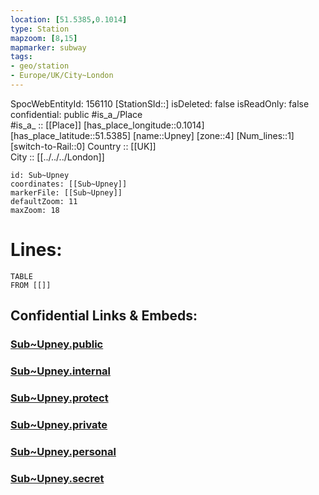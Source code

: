 ```yaml
---
location: [51.5385,0.1014] 
type: Station 
mapzoom: [8,15] 
mapmarker: subway 
tags:
- geo/station
- Europe/UK/City~London
---
```

SpocWebEntityId: 156110
[StationSId::] 
isDeleted: false
isReadOnly: false
confidential: public
#is_a_/Place  
#is_a_ :: [[Place]] 
[has_place_longitude::0.1014] 
[has_place_latitude::51.5385] 
[name::Upney] 
[zone::4] 
[Num_lines::1] 
[switch-to-Rail::0] 
Country :: [[UK]]  
City :: [[../../../London]]  


```leaflet
id: Sub~Upney
coordinates: [[Sub~Upney]] 
markerFile: [[Sub~Upney]] 
defaultZoom: 11 
maxZoom: 18
```


# Lines: 
```dataview
TABLE 
FROM [[]] 
```


## Confidential Links & Embeds: 

### [Sub~Upney.public](/_public/\Earth\Continent\Europe\Europe~North\UK\England\Regions~England\London,Greater\cities~GreaterLondon\Underground\StationSub~Upney.public.md) 

### [Sub~Upney.internal](/_internal/\Earth\Continent\Europe\Europe~North\UK\England\Regions~England\London,Greater\cities~GreaterLondon\Underground\StationSub~Upney.internal.md) 

### [Sub~Upney.protect](/_protect/\Earth\Continent\Europe\Europe~North\UK\England\Regions~England\London,Greater\cities~GreaterLondon\Underground\StationSub~Upney.protect.md) 

### [Sub~Upney.private](/_private/\Earth\Continent\Europe\Europe~North\UK\England\Regions~England\London,Greater\cities~GreaterLondon\Underground\StationSub~Upney.private.md) 

### [Sub~Upney.personal](/_personal/\Earth\Continent\Europe\Europe~North\UK\England\Regions~England\London,Greater\cities~GreaterLondon\Underground\StationSub~Upney.personal.md) 

### [Sub~Upney.secret](/_secret/\Earth\Continent\Europe\Europe~North\UK\England\Regions~England\London,Greater\cities~GreaterLondon\Underground\StationSub~Upney.secret.md)

